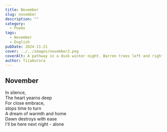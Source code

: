 ```yaml
---
title: November
slug: november
description: ""
category:
  - Poems
tags:
  - November
  - English
pubDate: 2024-11-21
cover: ../../images/november2.png
coverAlt: A pathway in a dusk winter night. Barren trees left and right
author: TiiaAurora
---
```


## November

In silence,<br/>
The heart yearns deep<br/>
For close embrace,<br/>
stops time to turn<br/>
A dream of warmth and home<br/>
Dawn destroys with ease<br/>
I'll be here next night - alone
<br><br>
